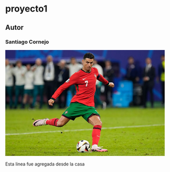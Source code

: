 # proyecto1

## Autor
### Santiago Cornejo

![Cristiano](imagenes/cr7.jpg)

Esta linea fue agregada desde la casa